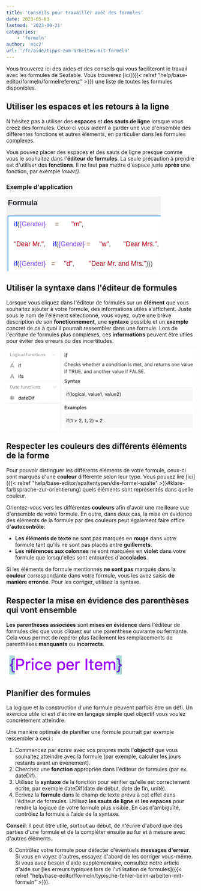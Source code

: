 ```yaml
---
title: 'Conseils pour travailler avec des formules'
date: 2023-05-03
lastmod: '2023-09-21'
categories:
    - 'formeln'
author: 'nsc2'
url: '/fr/aide/tipps-zum-arbeiten-mit-formeln'
---
```


Vous trouverez ici des aides et des conseils qui vous faciliteront le travail avec les formules de Seatable. Vous trouverez [ici]({{< relref "help/base-editor/formeln/formelreferenz" >}}) une liste de toutes les formules disponibles.

## Utiliser les espaces et les retours à la ligne

N'hésitez pas à utiliser des **espaces** et **des sauts de ligne** lorsque vous créez des formules. Ceux-ci vous aident à garder une vue d'ensemble des différentes fonctions et autres éléments, en particulier dans les formules complexes.

Vous pouvez placer des espaces et des sauts de ligne presque comme vous le souhaitez dans l'**éditeur de formules**. La seule précaution à prendre est d'utiliser des **fonctions**. Il ne faut **pas** mettre d'espace juste **après** une fonction, par exemple _lower()_.

### Exemple d'application

![Les espaces et les retours à la ligne peuvent être placés presque n'importe où dans l'assistant de formules. La seule exception concerne les fonctions.](images/benutzen-Sie-leerzeichen-und-spaltenumbrueche.png)

## Utiliser la syntaxe dans l'éditeur de formules

Lorsque vous cliquez dans l'éditeur de formules sur un **élément** que vous souhaitez ajouter à votre formule, des informations utiles s'affichent. Juste sous le nom de l'élément sélectionné, vous voyez, outre une brève description de son **fonctionnement**, une **syntaxe** possible et un **exemple** concret de ce à quoi il pourrait ressembler dans une formule. Lors de l'écriture de formules plus complexes, ces **informations** peuvent être utiles pour éviter des erreurs ou des incertitudes.

![Informations sur un élément dans l'assistant de formules](images/Informationen-zu-einem-Element.png)

## Respecter les couleurs des différents éléments de la forme

Pour pouvoir distinguer les différents éléments de votre formule, ceux-ci sont marqués d'une **couleur** différente selon leur type. Vous pouvez lire [ici]({{< relref "help/base-editor/spaltentypen/die-formel-spalte" >}}#klare-farbsprache-zur-orientierung) quels éléments sont représentés dans quelle couleur.

Orientez-vous vers les différentes **couleurs** afin d'avoir une meilleure vue d'ensemble de votre formule. En outre, dans deux cas, la mise en évidence des éléments de la formule par des couleurs peut également faire office d'**autocontrôle**:

- **Les éléments de texte** ne sont pas marqués en **rouge** dans votre formule tant qu'ils ne sont pas placés entre **guillemets**.
- **Les références aux colonnes** ne sont marquées en **violet** dans votre formule que lorsqu'elles sont entourées d'**accolades**.

Si les éléments de formule mentionnés **ne sont pas** marqués dans la **couleur** correspondante dans votre formule, vous les avez saisis **de manière erronée**. Pour les corriger, utilisez la syntaxe.

## Respecter la mise en évidence des parenthèses qui vont ensemble

**Les parenthèses associées** sont **mises en évidence** dans l'éditeur de formules dès que vous cliquez sur une parenthèse ouvrante ou fermante. Cela vous permet de repérer plus facilement les remplacements de parenthèses **manquants** ou **incorrects**.

![Les parenthèses ouvrantes et fermantes sont toujours mises en évidence dans l'éditeur de formules.](images/example-brackets.png)

## Planifier des formules

La logique et la construction d'une formule peuvent parfois être un défi. Un exercice utile ici est d'écrire en langage simple quel objectif vous voulez concrètement atteindre.

Une manière optimale de planifier une formule pourrait par exemple ressembler à ceci :

1. Commencez par écrire avec vos propres mots l'**objectif** que vous souhaitez atteindre avec la formule (par exemple, calculer les jours restants avant un événement).
2. Cherchez une **fonction** appropriée dans l'éditeur de formules (par ex. dateDif).
3. Utilisez la **syntaxe** de la fonction pour vérifier qu'elle est correctement écrite, par exemple dateDif(date de début, date de fin, unité).
4. Écrivez la **formule** dans le champ de texte prévu à cet effet dans l'éditeur de formules. Utilisez **les sauts de ligne** et **les espaces** pour rendre la logique de votre formule plus visible. En cas d'ambiguïté, contrôlez la formule à l'aide de la syntaxe.

**Conseil**: Il peut être utile, surtout au début, de n'écrire d'abord que des parties d'une formule et de la compléter ensuite au fur et à mesure avec d'autres éléments.

6. Contrôlez votre formule pour détecter d'éventuels **messages d'erreur**. Si vous en voyez d'autres, essayez d'abord de les corriger vous-même. Si vous avez besoin d'aide supplémentaire, consultez notre article d'aide sur [les erreurs typiques lors de l'utilisation de formules]({{< relref "help/base-editor/formeln/typische-fehler-beim-arbeiten-mit-formeln" >}}).
